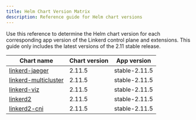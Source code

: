 ```yaml
---
title: Helm Chart Version Matrix
description: Reference guide for Helm chart versions
---
```


Use this reference to determine the Helm chart version for each corresponding
app version of the Linkerd control plane and extensions. This guide only
includes the latest versions of the 2.11 stable release.

| Chart name                                                                                        | Chart version | App version   |
| ------------------------------------------------------------------------------------------------- | ------------- | ------------- |
| [linkerd-jaeger](https://artifacthub.io/packages/helm/linkerd2/linkerd-jaeger/2.11.5)             | 2.11.5        | stable-2.11.5 |
| [linkerd-multicluster](https://artifacthub.io/packages/helm/linkerd2/linkerd-multicluster/2.11.5) | 2.11.5        | stable-2.11.5 |
| [linkerd-viz](https://artifacthub.io/packages/helm/linkerd2/linkerd-viz/2.11.5)                   | 2.11.5        | stable-2.11.5 |
| [linkerd2](https://artifacthub.io/packages/helm/linkerd2/linkerd2/2.11.5)                         | 2.11.5        | stable-2.11.5 |
| [linkerd2-cni](https://artifacthub.io/packages/helm/linkerd2/linkerd2-cni/2.11.5)                 | 2.11.5        | stable-2.11.5 |
